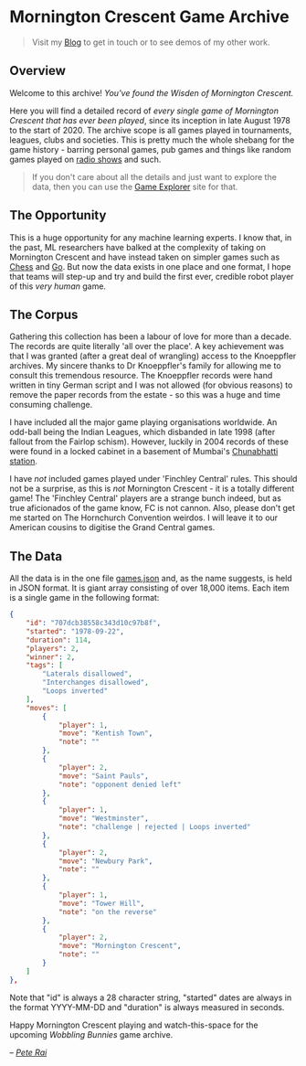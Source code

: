 # Mornington Crescent Game Archive

> Visit my [Blog](http://www.rai.org.uk) to get in touch or to see demos of my other work.

## Overview

Welcome to this archive! _You've found the Wisden of Mornington Crescent._

Here you will find a detailed record of _every single game of Mornington Crescent that has ever been played_, since its inception in late August 1978 to the start of 2020. The archive scope is all games played in tournaments, leagues, clubs and societies. This is pretty much the whole shebang for the game history - barring personal games, pub games and things like random games played on [radio shows](https://en.wikipedia.org/wiki/I%27m_Sorry_I_Haven%27t_a_Clue) and such.

> If you don't care about all the details and just want to explore the data, then you can use the [Game Explorer](#) site for that.

## The Opportunity

This is a huge opportunity for any machine learning experts. I know that, in the past, ML researchers have balked at the complexity of taking on Mornington Crescent and have instead taken on simpler games such as [Chess](https://en.wikipedia.org/wiki/Deep_Blue_(chess_computer)) and [Go](https://en.wikipedia.org/wiki/AlphaGo). But now the data exists in one place and one format, I hope that teams will step-up and try and build the first ever, credible robot player of this _very human_ game.

## The Corpus

Gathering this collection has been a labour of love for more than a decade. The records are quite literally 'all over the place'. A key achievement was that I was granted (after a great deal of wrangling) access to the Knoeppfler archives. My sincere thanks to Dr Knoeppfler's family for allowing me to consult this tremendous resource. The Knoeppfler records were hand written in tiny German script and I was not allowed (for obvious reasons) to remove the paper records from the estate - so this was a huge and time consuming challenge.

I have included all the major game playing organisations worldwide. An odd-ball being the Indian Leagues, which disbanded in late 1998 (after fallout from the Fairlop schism). However, luckily in 2004 records of these were found in a locked cabinet in a basement of Mumbai's [Chunabhatti station](https://en.wikipedia.org/wiki/Chunabhatti_railway_station).

I have _not_ included games played under 'Finchley Central' rules. This should not be a surprise, as this is _not_ Mornington Crescent - it is a totally different game! The 'Finchley Central' players are a strange bunch indeed, but as true aficionados of the game know, FC is not cannon. Also, please don't get me started on The Hornchurch Convention weirdos. I will leave it to our American cousins to digitise the Grand Central games.

## The Data

All the data is in the one file [games.json]() and, as the name suggests, is held in JSON format. It is giant array consisting of over 18,000 items. Each item is a single game in the following format:

```json
{
    "id": "707dcb38558c343d10c97b8f",
    "started": "1978-09-22",
    "duration": 114,
    "players": 2,
    "winner": 2,
    "tags": [
        "Laterals disallowed",
        "Interchanges disallowed",
        "Loops inverted"
    ],
    "moves": [
        {
            "player": 1,
            "move": "Kentish Town",
            "note": ""
        },
        {
            "player": 2,
            "move": "Saint Pauls",
            "note": "opponent denied left"
        },
        {
            "player": 1,
            "move": "Westminster",
            "note": "challenge | rejected | Loops inverted"
        },
        {
            "player": 2,
            "move": "Newbury Park",
            "note": ""
        },
        {
            "player": 1,
            "move": "Tower Hill",
            "note": "on the reverse"
        },
        {
            "player": 2,
            "move": "Mornington Crescent",
            "note": ""
        }
    ]
},
```

Note that "id" is always a 28 character string, "started" dates are always in the format YYYY-MM-DD and "duration" is always measured in seconds.

Happy Mornington Crescent playing and watch-this-space for the upcoming _Wobbling Bunnies_ game archive.

_– [Pete Rai](http://www.rai.org.uk)_
